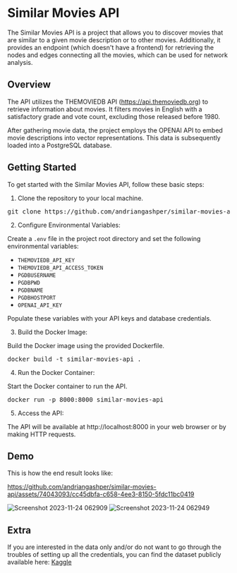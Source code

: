 # Similar Movies API

The Similar Movies API is a project that allows you to discover movies that are similar to a given movie description or to other movies. Additionally, it provides an endpoint (which doesn't have a frontend) for retrieving the nodes and edges connecting all the movies, which can be used for network analysis.

## Overview

The API utilizes the THEMOVIEDB API (https://api.themoviedb.org) to retrieve information about movies. It filters movies in English with a satisfactory grade and vote count, excluding those released before 1980.

After gathering movie data, the project employs the OPENAI API to embed movie descriptions into vector representations. This data is subsequently loaded into a PostgreSQL database.

## Getting Started

To get started with the Similar Movies API, follow these basic steps:

1. Clone the repository to your local machine.
<pre>
git clone https://github.com/andriangashper/similar-movies-api.git
</pre>

2. Configure Environmental Variables:

Create a `.env` file in the project root directory and set the following environmental variables:

- `THEMOVIEDB_API_KEY`
- `THEMOVIEDB_API_ACCESS_TOKEN`
- `PGDBUSERNAME`
- `PGDBPWD`
- `PGDBNAME`
- `PGDBHOSTPORT`
- `OPENAI_API_KEY`

Populate these variables with your API keys and database credentials.

3. Build the Docker Image:

Build the Docker image using the provided Dockerfile.
<pre>
docker build -t similar-movies-api .
</pre>

4. Run the Docker Container:

Start the Docker container to run the API.
<pre>
docker run -p 8000:8000 similar-movies-api
</pre>

5. Access the API:

The API will be available at http://localhost:8000 in your web browser or by making HTTP requests.

## Demo

This is how the end result looks like:

https://github.com/andriangashper/similar-movies-api/assets/74043093/cc45dbfa-c658-4ee3-8150-5fdc11bc0419

![Screenshot 2023-11-24 062909](https://github.com/andriangashper/similar-movies-api/assets/74043093/33848dbb-683d-478b-a7e9-108f43da75fd)
![Screenshot 2023-11-24 062949](https://github.com/andriangashper/similar-movies-api/assets/74043093/6c8e386e-c03f-49bb-a41f-c158e772a04a)

## Extra

If you are interested in the data only and/or do not want to go through the troubles of setting up all the credentials, you can find the dataset publicly available here:
[Kaggle](https://www.kaggle.com/datasets/gasperandrian/movies-data-with-vectorized-description)
